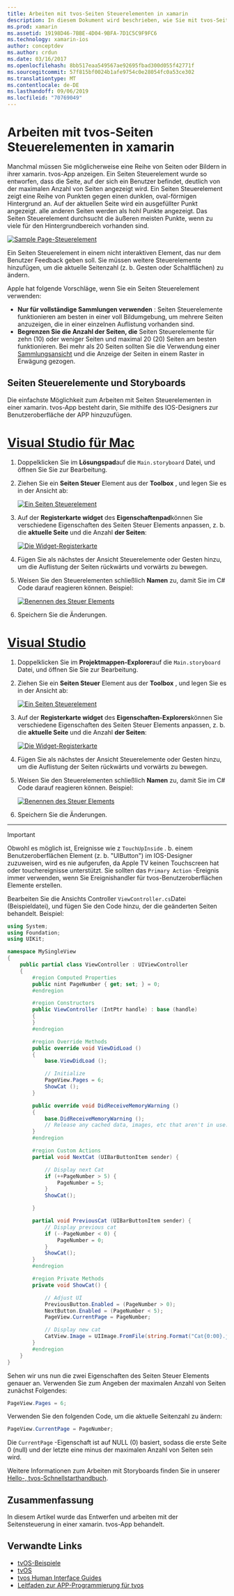 ```yaml
---
title: Arbeiten mit tvos-Seiten Steuerelementen in xamarin
description: In diesem Dokument wird beschrieben, wie Sie mit tvos-Seiten Steuerelementen in einer mit xamarin erstellten App arbeiten. Sie bietet eine allgemeine Beschreibung der Seiten Steuerelemente, erläutert, wie Sie in Storyboards eingerichtet werden, und untersucht, wie auf Seiten Änderungs Ereignisse reagiert wird.
ms.prod: xamarin
ms.assetid: 19198D46-7BBE-4D04-9BFA-7D1C5C9F9FC6
ms.technology: xamarin-ios
author: conceptdev
ms.author: crdun
ms.date: 03/16/2017
ms.openlocfilehash: 8bb517eaa549567ae92695fbad300d055f42771f
ms.sourcegitcommit: 57f815bf0024b1afe9754c0e28054fc0a53ce302
ms.translationtype: MT
ms.contentlocale: de-DE
ms.lasthandoff: 09/06/2019
ms.locfileid: "70769049"
---
```

# <a name="working-with-tvos-page-controls-in-xamarin"></a>Arbeiten mit tvos-Seiten Steuerelementen in xamarin

Manchmal müssen Sie möglicherweise eine Reihe von Seiten oder Bildern in ihrer xamarin. tvos-App anzeigen. Ein Seiten Steuerelement wurde so entworfen, dass die Seite, auf der sich ein Benutzer befindet, deutlich von der maximalen Anzahl von Seiten angezeigt wird. Ein Seiten Steuerelement zeigt eine Reihe von Punkten gegen einen dunklen, oval-förmigen Hintergrund an. Auf der aktuellen Seite wird ein ausgefüllter Punkt angezeigt. alle anderen Seiten werden als hohl Punkte angezeigt. Das Seiten Steuerelement durchsucht die äußeren meisten Punkte, wenn zu viele für den Hintergrundbereich vorhanden sind.

[![](page-controls-images/page01.png "Sample Page-Steuerelement")](page-controls-images/page01.png#lightbox)

Ein Seiten Steuerelement in einem nicht interaktiven Element, das nur dem Benutzer Feedback geben soll. Sie müssen weitere Steuerelemente hinzufügen, um die aktuelle Seitenzahl (z. b. Gesten oder Schaltflächen) zu ändern.

Apple hat folgende Vorschläge, wenn Sie ein Seiten Steuerelement verwenden:

- **Nur für vollständige Sammlungen verwenden** : Seiten Steuerelemente funktionieren am besten in einer voll Bildumgebung, um mehrere Seiten anzuzeigen, die in einer einzelnen Auflistung vorhanden sind.
- **Begrenzen Sie die Anzahl der Seiten, die** Seiten Steuerelemente für zehn (10) oder weniger Seiten und maximal 20 (20) Seiten am besten funktionieren. Bei mehr als 20 Seiten sollten Sie die Verwendung einer [Sammlungsansicht](~/ios/tvos/user-interface/collection-views.md) und die Anzeige der Seiten in einem Raster in Erwägung gezogen.

<a name="Page-Controls-and-Storyboards" />

## <a name="page-controls-and-storyboards"></a>Seiten Steuerelemente und Storyboards

Die einfachste Möglichkeit zum Arbeiten mit Seiten Steuerelementen in einer xamarin. tvos-App besteht darin, Sie mithilfe des IOS-Designers zur Benutzeroberfläche der APP hinzuzufügen.

# <a name="visual-studio-for-mactabmacos"></a>[Visual Studio für Mac](#tab/macos)

1. Doppelklicken Sie im **Lösungspad**auf die `Main.storyboard` Datei, und öffnen Sie Sie zur Bearbeitung.
1. Ziehen Sie ein **Seiten Steuer** Element aus der **Toolbox** , und legen Sie es in der Ansicht ab:

    [![](page-controls-images/page02.png "Ein Seiten Steuerelement")](page-controls-images/page02.png#lightbox)
1. Auf der **Registerkarte widget** des **Eigenschaftenpad**können Sie verschiedene Eigenschaften des Seiten Steuer Elements anpassen, z. b. die **aktuelle Seite** und die Anzahl **der Seiten**:

    [![](page-controls-images/page03.png "Die Widget-Registerkarte")](page-controls-images/page03.png#lightbox)
1. Fügen Sie als nächstes der Ansicht Steuerelemente oder Gesten hinzu, um die Auflistung der Seiten rückwärts und vorwärts zu bewegen.
1. Weisen Sie den Steuerelementen schließlich **Namen** zu, damit Sie im C# Code darauf reagieren können. Beispiel:

    [![](page-controls-images/page04.png "Benennen des Steuer Elements")](page-controls-images/page04.png#lightbox)
1. Speichern Sie die Änderungen.

# <a name="visual-studiotabwindows"></a>[Visual Studio](#tab/windows)

1. Doppelklicken Sie im **Projektmappen-Explorer**auf die `Main.storyboard` Datei, und öffnen Sie Sie zur Bearbeitung.
1. Ziehen Sie ein **Seiten Steuer** Element aus der **Toolbox** , und legen Sie es in der Ansicht ab:

    [![](page-controls-images/page02-vs.png "Ein Seiten Steuerelement")](page-controls-images/page02-vs.png#lightbox)
1. Auf der **Registerkarte widget** des **Eigenschaften-Explorers**können Sie verschiedene Eigenschaften des Seiten Steuer Elements anpassen, z. b. die **aktuelle Seite** und die Anzahl **der Seiten**:

    [![](page-controls-images/page03-vs.png "Die Widget-Registerkarte")](page-controls-images/page03-vs.png#lightbox)
1. Fügen Sie als nächstes der Ansicht Steuerelemente oder Gesten hinzu, um die Auflistung der Seiten rückwärts und vorwärts zu bewegen.
1. Weisen Sie den Steuerelementen schließlich **Namen** zu, damit Sie im C# Code darauf reagieren können. Beispiel:

    [![](page-controls-images/page04-vs.png "Benennen des Steuer Elements")](page-controls-images/page04-vs.png#lightbox)
1. Speichern Sie die Änderungen.

-----

> [!IMPORTANT]
> Obwohl es möglich ist, Ereignisse wie z `TouchUpInside` . b. einem Benutzeroberflächen Element (z. b. "UIButton") im IOS-Designer zuzuweisen, wird es nie aufgerufen, da Apple TV keinen Touchscreen hat oder touchereignisse unterstützt. Sie sollten das `Primary Action` -Ereignis immer verwenden, wenn Sie Ereignishandler für tvos-Benutzeroberflächen Elemente erstellen.

Bearbeiten Sie die Ansichts Controller `ViewController.cs`Datei (Beispieldatei), und fügen Sie den Code hinzu, der die geänderten Seiten behandelt. Beispiel:

```csharp
using System;
using Foundation;
using UIKit;

namespace MySingleView
{
    public partial class ViewController : UIViewController
    {
        #region Computed Properties
        public nint PageNumber { get; set; } = 0;
        #endregion

        #region Constructors
        public ViewController (IntPtr handle) : base (handle)
        {
        }
        #endregion

        #region Override Methods
        public override void ViewDidLoad ()
        {
            base.ViewDidLoad ();

            // Initialize
            PageView.Pages = 6;
            ShowCat ();
        }

        public override void DidReceiveMemoryWarning ()
        {
            base.DidReceiveMemoryWarning ();
            // Release any cached data, images, etc that aren't in use.
        }
        #endregion

        #region Custom Actions
        partial void NextCat (UIBarButtonItem sender) {

            // Display next Cat
            if (++PageNumber > 5) {
                PageNumber = 5;
            }
            ShowCat();

        }

        partial void PreviousCat (UIBarButtonItem sender) {
            // Display previous cat
            if (--PageNumber < 0) {
                PageNumber = 0;
            }
            ShowCat();
        }
        #endregion

        #region Private Methods
        private void ShowCat() {

            // Adjust UI
            PreviousButton.Enabled = (PageNumber > 0);
            NextButton.Enabled = (PageNumber < 5);
            PageView.CurrentPage = PageNumber;

            // Display new cat
            CatView.Image = UIImage.FromFile(string.Format("Cat{0:00}.jpg",PageNumber+1));
        }
        #endregion
    }
}
```

Sehen wir uns nun die zwei Eigenschaften des Seiten Steuer Elements genauer an. Verwenden Sie zum Angeben der maximalen Anzahl von Seiten zunächst Folgendes:

```csharp
PageView.Pages = 6;
```

Verwenden Sie den folgenden Code, um die aktuelle Seitenzahl zu ändern:

```csharp
PageView.CurrentPage = PageNumber;
```

Die `CurrentPage` -Eigenschaft ist auf NULL (0) basiert, sodass die erste Seite 0 (null) und der letzte eine minus der maximalen Anzahl von Seiten sein wird.

Weitere Informationen zum Arbeiten mit Storyboards finden Sie in unserer [Hello-, tvos-Schnellstarthandbuch](~/ios/tvos/get-started/hello-tvos.md).

<a name="Summary" />

## <a name="summary"></a>Zusammenfassung

In diesem Artikel wurde das Entwerfen und arbeiten mit der Seitensteuerung in einer xamarin. tvos-App behandelt.

## <a name="related-links"></a>Verwandte Links

- [tvOS-Beispiele](https://docs.microsoft.com/samples/browse/?products=xamarin&term=Xamarin.iOS+tvOS)
- [tvOS](https://developer.apple.com/tvos/)
- [tvos Human Interface Guides](https://developer.apple.com/tvos/human-interface-guidelines/)
- [Leitfaden zur APP-Programmierung für tvos](https://developer.apple.com/library/prerelease/tvos/documentation/General/Conceptual/AppleTV_PG/)
